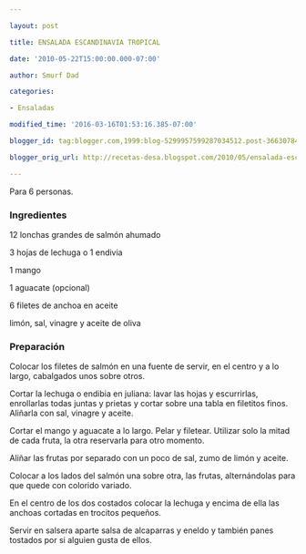 ```yaml
---

layout: post

title: ENSALADA ESCANDINAVIA TROPICAL

date: '2010-05-22T15:00:00.000-07:00'

author: Smurf Dad

categories:

- Ensaladas

modified_time: '2016-03-16T01:53:16.385-07:00'

blogger_id: tag:blogger.com,1999:blog-5299957599287034512.post-3663078485660844978

blogger_orig_url: http://recetas-desa.blogspot.com/2010/05/ensalada-escandinavia-tropical.html

---
```


Para 6 personas.

<h3>Ingredientes</h3>

12 lonchas grandes de salmón ahumado

3 hojas de lechuga o 1 endivia

1 mango

1 aguacate (opcional)

6 filetes de anchoa en aceite

limón, sal, vinagre y aceite de oliva

<h3>Preparación</h3>

Colocar los filetes de salmón en una fuente de servir, en el centro y a lo largo, cabalgados unos sobre otros.

Cortar la lechuga o endibia en juliana: lavar las hojas y escurrirlas, enrollarlas todas juntas y prietas y cortar sobre una tabla en filetitos finos. Ali&ntilde;arla con sal, vinagre y aceite.

Cortar el mango y aguacate a lo largo. Pelar y filetear. Utilizar solo la mitad de cada fruta, la otra reservarla para otro momento.

Ali&ntilde;ar las frutas por separado con un poco de sal, zumo de limón y aceite.

Colocar a los lados del salmón una sobre otra, las frutas, alternándolas para que quede con colorido variado.

En el centro de los dos costados colocar la lechuga y encima de ella las anchoas cortadas en trocitos peque&ntilde;os.

Servir en salsera aparte salsa de alcaparras y eneldo y también panes tostados por si alguien gusta de ellos.

